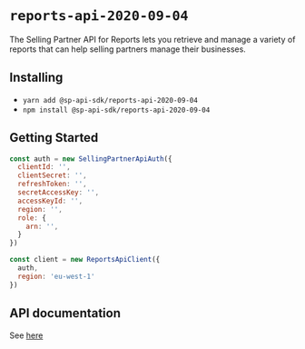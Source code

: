 # `reports-api-2020-09-04`

The Selling Partner API for Reports lets you retrieve and manage a variety of reports that can help selling partners manage their businesses.

## Installing

* `yarn add @sp-api-sdk/reports-api-2020-09-04`
* `npm install @sp-api-sdk/reports-api-2020-09-04`

## Getting Started

```javascript
const auth = new SellingPartnerApiAuth({
  clientId: '',
  clientSecret: '',
  refreshToken: '',
  secretAccessKey: '',
  accessKeyId: '',
  region: '',
  role: {
    arn: '',
  }
})

const client = new ReportsApiClient({
  auth,
  region: 'eu-west-1'
})
```

## API documentation

See [here](https://github.com/amzn/selling-partner-api-docs/tree/main/references/reports-api/reports_2020-09-04.md)
